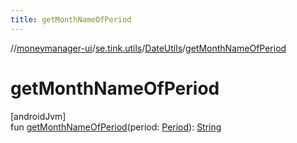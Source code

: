 ```yaml
---
title: getMonthNameOfPeriod
---
```

//[moneymanager-ui](../../../index.html)/[se.tink.utils](../index.html)/[DateUtils](index.html)/[getMonthNameOfPeriod](get-month-name-of-period.html)



# getMonthNameOfPeriod



[androidJvm]\
fun [getMonthNameOfPeriod](get-month-name-of-period.html)(period: [Period](../../com.tink.model.time/-period/index.html)): [String](https://kotlinlang.org/api/latest/jvm/stdlib/kotlin/-string/index.html)





